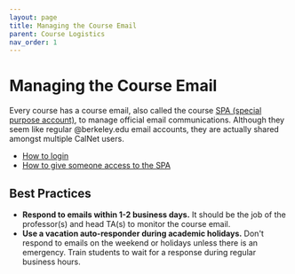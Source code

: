 ```yaml
---
layout: page
title: Managing the Course Email
parent: Course Logistics
nav_order: 1
---
```


# Managing the Course Email

Every course has a course email, also called the course [SPA (special purpose account)](https://calnet.berkeley.edu/calnet-departments/special-purpose-accounts-spa), to manage official email communications. Although they seem like
regular @berkeley.edu email accounts, they are actually shared amongst multiple CalNet users.

- [How to login](https://calnet.berkeley.edu/calnet-departments/special-purpose-accounts-spa/log-spa)
- [How to give someone access to the SPA](https://calnet.berkeley.edu/calnet-departments/special-purpose-accounts-spa/managing-spa-membership-calgroups)

## Best Practices

- **Respond to emails within 1-2 business days.** It should be the job of the professor(s) and head TA(s) to monitor the course email.
- **Use a vacation auto-responder during academic holidays.** Don't respond to emails on the weekend or holidays unless there is an emergency. Train students to wait for a response during regular business hours.
